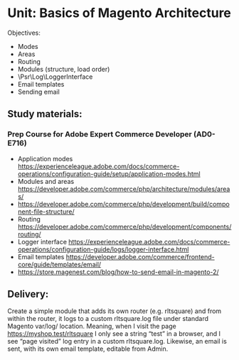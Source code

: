 
# Unit: Basics of Magento Architecture
Objectives:
- Modes
- Areas
- Routing
- Modules (structure, load order)
- \Psr\Log\LoggerInterface
- Email templates
- Sending email
## Study materials:
 ### Prep Course for Adobe Expert Commerce Developer (AD0-E716)
- Application modes https://experienceleague.adobe.com/docs/commerce-operations/configuration-guide/setup/application-modes.html
- Modules and areas https://developer.adobe.com/commerce/php/architecture/modules/areas/
- https://developer.adobe.com/commerce/php/development/build/component-file-structure/
- Routing https://developer.adobe.com/commerce/php/development/components/routing/
- Logger interface https://experienceleague.adobe.com/docs/commerce-operations/configuration-guide/logs/logger-interface.html
- Email templates https://developer.adobe.com/commerce/frontend-core/guide/templates/email/
- https://store.magenest.com/blog/how-to-send-email-in-magento-2/
## Delivery:
Create a simple module that adds its own router (e.g. rltsquare) and from within the router, it logs to a custom rltsquare.log file under standard Magento var/log/ location. Meaning, when I visit the page https://myshop.test/rltsquare I only see a string “test” in a browser, and I see “page visited” log entry in a custom rltsquare.log. Likewise, an email is sent, with its own email template, editable from Admin.
